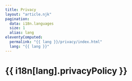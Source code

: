```yaml
---
title: Privacy
layout: "article.njk"
pagination:
  data: i18n.languages
  size: 1
  alias: lang
eleventyComputed:
  permalink: "{{ lang }}/privacy/index.html"
  lang: "{{ lang }}"
---
```


# {{ i18n[lang].privacyPolicy }}

